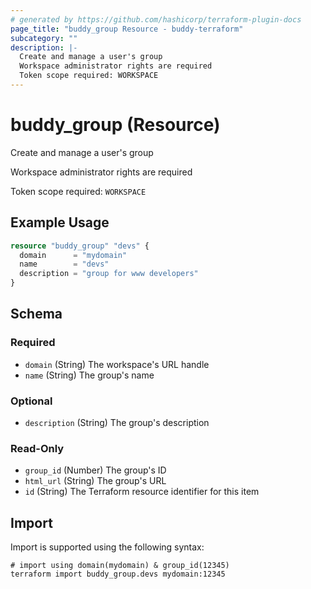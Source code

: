 ```yaml
---
# generated by https://github.com/hashicorp/terraform-plugin-docs
page_title: "buddy_group Resource - buddy-terraform"
subcategory: ""
description: |-
  Create and manage a user's group
  Workspace administrator rights are required
  Token scope required: WORKSPACE
---
```


# buddy_group (Resource)

Create and manage a user's group

Workspace administrator rights are required

Token scope required: `WORKSPACE`

## Example Usage

```terraform
resource "buddy_group" "devs" {
  domain      = "mydomain"
  name        = "devs"
  description = "group for www developers"
}
```

<!-- schema generated by tfplugindocs -->
## Schema

### Required

- `domain` (String) The workspace's URL handle
- `name` (String) The group's name

### Optional

- `description` (String) The group's description

### Read-Only

- `group_id` (Number) The group's ID
- `html_url` (String) The group's URL
- `id` (String) The Terraform resource identifier for this item

## Import

Import is supported using the following syntax:

```shell
# import using domain(mydomain) & group_id(12345)
terraform import buddy_group.devs mydomain:12345
```
